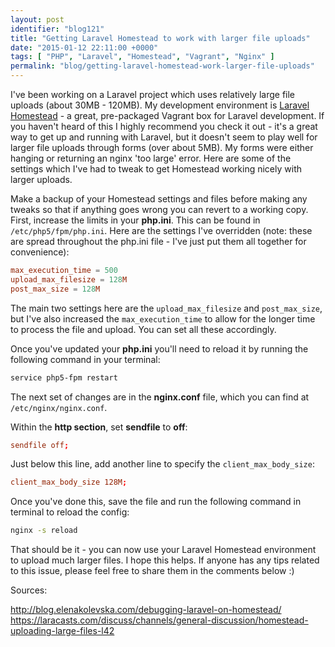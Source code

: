 ```yaml
---
layout: post
identifier: "blog121"
title: "Getting Laravel Homestead to work with larger file uploads"
date: "2015-01-12 22:11:00 +0000"
tags: [ "PHP", "Laravel", "Homestead", "Vagrant", "Nginx" ]
permalink: "blog/getting-laravel-homestead-work-larger-file-uploads"
---
```

I've been working on a Laravel project which uses relatively large file uploads (about 30MB - 120MB). My development environment is [Laravel Homestead](http://laravel.com/docs/4.2/homestead) - a great, pre-packaged Vagrant box for Laravel development. If you haven't heard of this I highly recommend you check it out - it's a great way to get up and running with Laravel, but it doesn't seem to play well for larger file uploads through forms (over about 5MB). My forms were either hanging or returning an nginx 'too large' error. Here are some of the settings which I've had to tweak to get Homestead working nicely with larger uploads.

<!--more-->

Make a backup of your Homestead settings and files before making any tweaks so that if anything goes wrong you can revert to a working copy. First, increase the limits in your **php.ini**. This can be found in `/etc/php5/fpm/php.ini`. Here are the settings I've overridden (note: these are spread throughout the php.ini file - I've just put them all together for convenience):

```conf
max_execution_time = 500
upload_max_filesize = 128M
post_max_size = 128M
```

The main two settings here are the `upload_max_filesize` and `post_max_size`, but I've also increased the `max_execution_time` to allow for the longer time to process the file and upload. You can set all these accordingly.

Once you've updated your **php.ini** you'll need to reload it by running the following command in your terminal:

```bash
service php5-fpm restart
```

The next set of changes are in the **nginx.conf** file, which you can find at `/etc/nginx/nginx.conf`.

Within the **http section**, set **sendfile** to **off**:

```conf
sendfile off;
```

Just below this line, add another line to specify the `client_max_body_size`:

```conf
client_max_body_size 128M;
```

Once you've done this, save the file and run the following command in terminal to reload the config:

```bash
nginx -s reload
```

That should be it - you can now use your Laravel Homestead environment to upload much larger files. I hope this helps. If anyone has any tips related to this issue, please feel free to share them in the comments below :)

Sources:

<http://blog.elenakolevska.com/debugging-laravel-on-homestead/>
<https://laracasts.com/discuss/channels/general-discussion/homestead-uploading-large-files-l42>